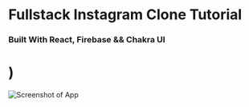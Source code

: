 # Fullstack Instagram Clone Tutorial

### Built With React, Firebase && Chakra UI

# )

![Screenshot of App](https://i.ibb.co/PjkYLCk/Group-34.png)

